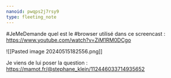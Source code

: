 ```yaml
---
nanoid: pwqps2j7rsy9
type: fleeting_note
---
```

#JeMeDemande quel est le #browser utilisé dans ce screencast : https://www.youtube.com/watch?v=ZiM1RM0DCgo

![[Pasted image 20240515182556.png]]

Je viens de lui poser la question : https://mamot.fr/@stephane_klein/112446033714935652
